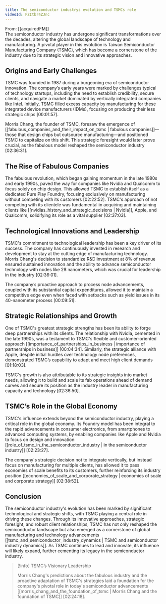 ```yaml
---
title: The semiconductor industrys evolution and TSMCs role
videoId: FZItbr4ZJnc
---
```


From: [[acquiredFM]] <br/> 
The semiconductor industry has undergone significant transformations over the decades, altering the global landscape of technology and manufacturing. A pivotal player in this evolution is Taiwan Semiconductor Manufacturing Company (TSMC), which has become a cornerstone of the industry due to its strategic vision and innovative approaches.

## Origins and Early Challenges

TSMC was founded in 1987 during a burgeoning era of semiconductor innovation. The company’s early years were marked by challenges typical of technology startups, including the need to establish credibility, secure clients, and navigate a market dominated by vertically integrated companies like Intel. Initially, TSMC filled excess capacity by manufacturing for these integrated device manufacturers (IDMs), focusing on producing their less strategic chips [00:01:57].

Morris Chang, the founder of TSMC, foresaw the emergence of [[fabulous_companies_and_their_impact_on_tsmc | fabulous companies]]—those that design chips but outsource manufacturing—and positioned TSMC to capitalize on this shift. This strategic foresight would later prove crucial, as the fabulous model reshaped the semiconductor industry [02:36:31].

## The Rise of Fabulous Companies

The fabulous revolution, which began gaining momentum in the late 1980s and early 1990s, paved the way for companies like Nvidia and Qualcomm to focus solely on chip design. This allowed TSMC to establish itself as a dedicated Pure Play Foundry, focusing exclusively on manufacturing without competing with its customers [02:22:52]. TSMC's approach of not competing with its clientele was fundamental in acquiring and maintaining clients like [[nvidias_history_and_strategic_decisions | Nvidia]], Apple, and Qualcomm, solidifying its role as a vital supplier [02:37:03].

## Technological Innovations and Leadership

TSMC's commitment to technological leadership has been a key driver of its success. The company has continuously invested in research and development to stay at the cutting edge of manufacturing technology. Morris Chang's decision to standardize R&D investment at 8% of revenue ensured sustained innovation and the ability to advance semiconductor technology with nodes like 28 nanometers, which was crucial for leadership in the industry [02:36:01].

The company’s proactive approach to process node advancements, coupled with its substantial capital expenditures, allowed it to maintain a competitive edge even when faced with setbacks such as yield issues in its 40-nanometer process [00:09:51].

## Strategic Relationships and Growth

One of TSMC's greatest strategic strengths has been its ability to forge deep partnerships with its clients. The relationship with Nvidia, cemented in the late 1990s, was a testament to TSMC's flexible and customer-oriented approach [[importance_of_partnerships_in_business | importance of partnerships in business]] [00:04:34]. Similarly, the strategic alliance with Apple, despite initial hurdles over technology node preferences, demonstrated TSMC’s capability to adapt and meet high client demands [01:18:03].

TSMC's growth is also attributable to its strategic insights into market needs, allowing it to build and scale its fab operations ahead of demand curves and secure its position as the industry leader in manufacturing capacity and technology [02:36:50].

## TSMC’s Role in the Global Economy

TSMC's influence extends beyond the semiconductor industry, playing a critical role in the global economy. Its Foundry model has been integral to the rapid advancements in consumer electronics, from smartphones to advanced computing systems, by enabling companies like Apple and Nvidia to focus on design and innovation [[role_of_tsmc_in_the_semiconductor_industry | in the semiconductor industry]] [02:23:27].

The company's strategic decision not to integrate vertically, but instead focus on manufacturing for multiple clients, has allowed it to pass economies of scale benefits to its customers, further reinforcing its industry position [[economies_of_scale_and_corporate_strategy | economies of scale and corporate strategy]] [02:38:52].

## Conclusion

The semiconductor industry's evolution has been marked by significant technological and strategic shifts, with TSMC playing a central role in driving these changes. Through its innovative approaches, strategic foresight, and robust client relationships, TSMC has not only reshaped the semiconductor landscape but also emerged as a cornerstone of global manufacturing and technology advancements [[tsmc_and_semiconductor_industry_dynamics | TSMC and semiconductor industry dynamics]]. As TSMC continues to lead and innovate, its influence will likely expand, further cementing its legacy in the semiconductor industry.

> [!info] TSMC’s Visionary Leadership
>
> Morris Chang's predictions about the fabulous industry and the proactive adaptation of TSMC's strategies laid a foundation for the company's pivotal role in today's semiconductor advancements [[morris_chang_and_the_foundation_of_tsmc | Morris Chang and the foundation of TSMC]] [02:24:18].